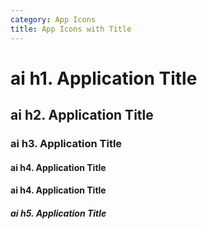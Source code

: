 ```yaml
---
category: App Icons
title: App Icons with Title
---
```

<h1>
  <span class="app-icon app-icon-black">ai</span>
  <span class="app-icon-title">h1. Application Title</span>
</h1>
<h2>
  <span class="app-icon app-icon-blue">ai</span>
  <span class="app-icon-title">h2. Application Title</span>
</h2>
<h3>
  <span class="app-icon app-icon-green">ai</span>
  <span class="app-icon-title">h3. Application Title</span>
</h3>
<h4>
  <span class="app-icon app-icon-orange">ai</span>
  <span class="app-icon-title">h4. Application Title</span>
</h4>
<h4>
    <span class="app-icon app-icon-red">ai</span>
    <span class="app-icon-title">h4. Application Title</span>
</h4>
<h5>
  <span class="app-icon app-icon-branded-black">ai<span class="caret"></span></span>
  <span class="app-icon-title">h5. Application Title</span>
</h5>
